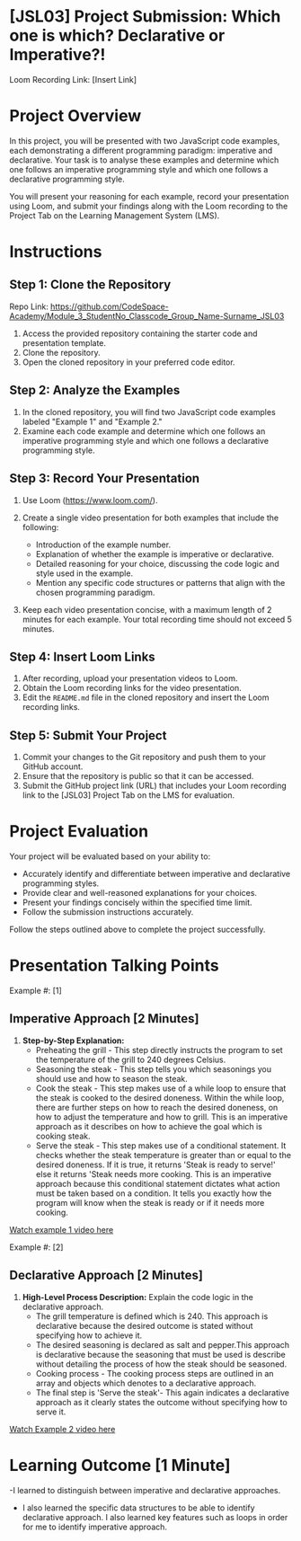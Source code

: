 # [JSL03] Project Submission: Which one is which? Declarative or Imperative?!

Loom Recording Link: [Insert Link]

# Project Overview

In this project, you will be presented with two JavaScript code examples, each demonstrating a different programming paradigm: imperative and declarative. Your task is to analyse these examples and determine which one follows an imperative programming style and which one follows a declarative programming style. 

You will present your reasoning for each example, record your presentation using Loom, and submit your findings along with the Loom recording to the Project Tab on the Learning Management System (LMS).

# Instructions

## Step 1: Clone the Repository

Repo Link: https://github.com/CodeSpace-Academy/Module_3_StudentNo_Classcode_Group_Name-Surname_JSL03

1. Access the provided repository containing the starter code and presentation template.
2. Clone the repository.
3. Open the cloned repository in your preferred code editor.

## Step 2: Analyze the Examples

1. In the cloned repository, you will find two JavaScript code examples labeled "Example 1" and "Example 2."
2. Examine each code example and determine which one follows an imperative programming style and which one follows a declarative programming style.

## Step 3: Record Your Presentation

1. Use Loom (https://www.loom.com/).
2. Create a single video presentation for both examples that include the following:

   - Introduction of the example number.
   - Explanation of whether the example is imperative or declarative.
   - Detailed reasoning for your choice, discussing the code logic and style used in the example.
   - Mention any specific code structures or patterns that align with the chosen programming paradigm.
   
3. Keep each video presentation concise, with a maximum length of 2 minutes for each example. Your total recording time should not exceed 5 minutes.

## Step 4: Insert Loom Links

1. After recording, upload your presentation videos to Loom.
2. Obtain the Loom recording links for the video presentation.
3. Edit the `README.md` file in the cloned repository and insert the Loom recording links.
   
## Step 5: Submit Your Project
1. Commit your changes to the Git repository and push them to your GitHub account.
2. Ensure that the repository is public so that it can be accessed.
3. Submit the GitHub project link (URL) that includes your Loom recording link to the [JSL03] Project Tab on the LMS for evaluation.

# Project Evaluation

Your project will be evaluated based on your ability to:

- Accurately identify and differentiate between imperative and declarative programming styles.
- Provide clear and well-reasoned explanations for your choices.
- Present your findings concisely within the specified time limit.
- Follow the submission instructions accurately.

Follow the steps outlined above to complete the project successfully.

# Presentation Talking Points

Example #: [1]

## Imperative Approach [2 Minutes]
1. **Step-by-Step Explanation:** 
   - Preheating the grill - This step directly instructs the program to set the temperature of the grill to 240 degrees Celsius.
   - Seasoning the steak - This step tells you which seasonings you should use and how to season the steak.
   - Cook the steak - This step makes use of a while loop to ensure that the steak is cooked to the desired doneness. Within the while loop, there are further steps on how to reach the desired doneness, on how to adjust the temperature and how to grill. This is an imperative approach as it describes on how to achieve the goal which is cooking steak.
   - Serve the steak - This step makes use of a conditional statement. It checks whether the steak temperature is greater than or equal to the desired doneness. If it is true, it returns 'Steak is ready to serve!' else it returns 'Steak needs more cooking. This is an imperative approach because this conditional statement dictates what action must be taken based on a condition. It tells you exactly how the program will know when the steak is ready or if it needs more cooking.

[Watch example 1 video here](https://www.loom.com/share/118d72558bd14d66ab17bb4ff53f75d8?sid=71e292c7-4bfd-4b3f-8494-dfc8535b2e52)

Example #: [2]

## Declarative Approach [2 Minutes]
1. **High-Level Process Description:** Explain the code logic in the declarative approach.
   - The grill temperature is defined which is 240. This approach is declarative because the desired outcome is stated without specifying how to achieve it.
   - The desired seasoning is declared as salt and pepper.This approach is declarative because the seasoning that must be used is describe without detailing the process of how the steak should be seasoned.
   - Cooking process - The cooking process steps are outlined in an array and objects which denotes to a declarative approach.
   - The final step is 'Serve the steak'- This again indicates a declarative approach as it clearly states the outcome without specifying how to serve it.

[Watch Example 2 video here](https://www.loom.com/share/bf6a84ebbfc1458cb5fecb2110271503?sid=0e334c3a-31af-4acc-9e94-bd691d143b65)

# Learning Outcome [1 Minute]
-I learned to distinguish between imperative and declarative approaches.
- I also learned the specific data structures to be able to identify declarative approach.
I also learned key features such as loops in order for me to identify imperative approach.

